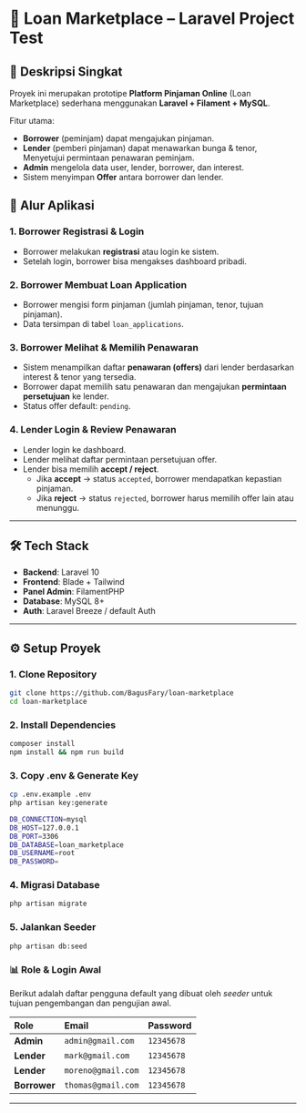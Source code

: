 # 📑 Loan Marketplace – Laravel Project Test

## 📌 Deskripsi Singkat
Proyek ini merupakan prototipe **Platform Pinjaman Online** (Loan Marketplace) sederhana menggunakan **Laravel + Filament + MySQL**.  

Fitur utama:
- **Borrower** (peminjam) dapat mengajukan pinjaman.  
- **Lender** (pemberi pinjaman) dapat menawarkan bunga & tenor, Menyetujui permintaan penawaran peminjam.  
- **Admin** mengelola data user, lender, borrower, dan interest.  
- Sistem menyimpan **Offer** antara borrower dan lender.  

## 🚀 Alur Aplikasi

### 1. Borrower Registrasi & Login
- Borrower melakukan **registrasi** atau login ke sistem.
- Setelah login, borrower bisa mengakses dashboard pribadi.

### 2. Borrower Membuat Loan Application
- Borrower mengisi form pinjaman (jumlah pinjaman, tenor, tujuan pinjaman).
- Data tersimpan di tabel `loan_applications`.

### 3. Borrower Melihat & Memilih Penawaran
- Sistem menampilkan daftar **penawaran (offers)** dari lender berdasarkan interest & tenor yang tersedia.
- Borrower dapat memilih satu penawaran dan mengajukan **permintaan persetujuan** ke lender.
- Status offer default: `pending`.

### 4. Lender Login & Review Penawaran
- Lender login ke dashboard.
- Lender melihat daftar permintaan persetujuan offer.
- Lender bisa memilih **accept / reject**.
  - Jika **accept** → status `accepted`, borrower mendapatkan kepastian pinjaman.
  - Jika **reject** → status `rejected`, borrower harus memilih offer lain atau menunggu.


---

## 🛠️ Tech Stack
- **Backend**: Laravel 10  
- **Frontend**: Blade + Tailwind  
- **Panel Admin**: FilamentPHP  
- **Database**: MySQL 8+  
- **Auth**: Laravel Breeze / default Auth  

---

## ⚙️ Setup Proyek

### 1. Clone Repository
```bash
git clone https://github.com/BagusFary/loan-marketplace
cd loan-marketplace
```

### 2. Install Dependencies
```bash
composer install
npm install && npm run build
```

### 3. Copy .env & Generate Key
```bash
cp .env.example .env
php artisan key:generate
```

```bash
DB_CONNECTION=mysql
DB_HOST=127.0.0.1
DB_PORT=3306
DB_DATABASE=loan_marketplace
DB_USERNAME=root
DB_PASSWORD=
```

### 4. Migrasi Database
```bash
php artisan migrate
```

### 5. Jalankan Seeder
```bash
php artisan db:seed
```

### 📊 Role & Login Awal

Berikut adalah daftar pengguna default yang dibuat oleh *seeder* untuk tujuan pengembangan dan pengujian awal.

| Role | Email | Password |
| :--- | :--- | :--- |
| **Admin** | `admin@gmail.com` | `12345678` |
| **Lender** | `mark@gmail.com` | `12345678` |
| **Lender** | `moreno@gmail.com` | `12345678` |
| **Borrower** | `thomas@gmail.com` | `12345678` |

---